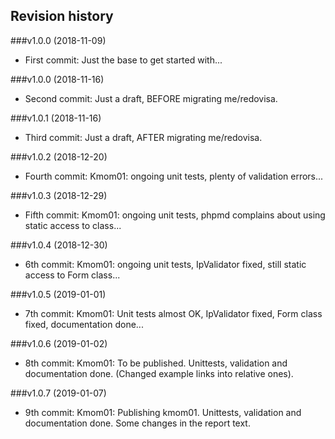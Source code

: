 Revision history
----------------

###v1.0.0 (2018-11-09)

* First commit: Just the base to get started with...

<!-- ###v2.0.0 (2018-11-16) renamed! -->
###v1.0.0 (2018-11-16)

* Second commit: Just a draft, BEFORE migrating me/redovisa.


<!-- ###v2.0.1 (2018-11-16) renamed! -->
###v1.0.1 (2018-11-16)

* Third commit: Just a draft, AFTER migrating me/redovisa.


###v1.0.2 (2018-12-20)

* Fourth commit: Kmom01: ongoing unit tests, plenty of validation errors...


###v1.0.3 (2018-12-29)

* Fifth commit: Kmom01: ongoing unit tests, phpmd complains about using static access to class...


###v1.0.4 (2018-12-30)

* 6th commit: Kmom01: ongoing unit tests, IpValidator fixed, still static access to Form class...


###v1.0.5 (2019-01-01)

* 7th commit: Kmom01: Unit tests almost OK, IpValidator fixed, Form class fixed, documentation done...


###v1.0.6 (2019-01-02)

* 8th commit: Kmom01: To be published. Unittests, validation and documentation done. (Changed example links into relative ones).


###v1.0.7 (2019-01-07)

* 9th commit: Kmom01: Publishing kmom01. Unittests, validation and documentation done. Some changes in the report text.
